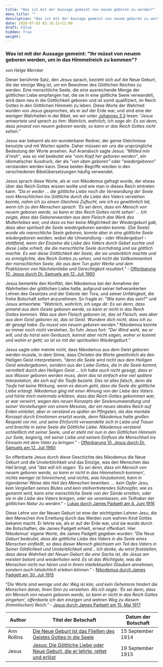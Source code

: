 ```yaml
---
title: "Was ist mit der Aussage gemeint von neuem geboren zu werden?"
menu_title: ""
description: "Was ist mit der Aussage gemeint von neuem geboren zu werden?"
date: 2020-07-03 02:18:11+11:00
draft: False
hidden: True
weight:
---
```

### Was ist mit der Aussage gemeint: "Ihr müsst von neuem geboren werden, um in das Himmelreich zu kommen"?

*von Helge Mercker*

Dieser berühmte Satz, den Jesus sprach, bezieht sich auf die Neue Geburt, die der einzige Weg ist, um ein Bewohner des Göttlichen Reiches zu werden. Eine menschliche Seele, die eine ausreichende Menge der göttlichen Liebe empfangen hat, die sie in eine göttliche Seele verwandelt, wird dann neu in die Göttlichkeit geboren und ist somit qualifiziert, im Reich Gottes in den Göttlichen Himmeln zu leben. Diese Worte der Wahrheit wurden von Jesus gesprochen, als er auf der Erde war, und sind eine der wenigen Wahrheiten in der Bibel, wo wir unter [Johannes 3,3](https://www.schlachterbibel.de/de/bibel/johannes/3/3?hl=1#hl) lesen: *"Jesus antwortete und sprach zu ihm: Wahrlich, wahrlich, ich sage dir: Es sei denn, dass jemand von neuem geboren werde, so kann er das Reich Gottes nicht sehen."*

Jesus war bekannt als ein wunderbarer Redner, der gerne Gleichnisse benutzte und mit Worten spielte. Daher müssen wir uns die ursprüngliche Bedeutung der Worte ansehen. Auf Aramäisch sagte Jesus: *"Mitiled min d'resh"*, was so viel bedeutet wie *"vom Kopf her geboren werden"*, ein idiomatischer Ausdruck, der als *"von oben geboren"* oder *"wiedergeboren"* verstanden werden kann. Diese beiden Begriffe werden in den verschiedenen Bibelübersetzungen häufig verwendet.

Jesus sprach diese Worte, als er von Nikodemus gefragt wurde, der etwas über das Reich Gottes wissen wollte und wie man in dieses Reich eintreten kann. *"Da er weder ... die göttliche Liebe noch die Verwandlung der Seele vom Menschlichen ins Göttliche durch die Liebe des Vaters verstehen konnte, nahm ich zu einem Gleichnis Zuflucht, wie ich es gewöhnlich tat, wenn ich zu den Menschen sprach: 'Es sei denn, dass ein Mensch von neuem geboren werde, so kann er das Reich Gottes nicht sehen' ...  Ich zeigte, dass das Geborenwerden aus dem Fleisch das Werk des Mutterleibes war, und dass es hier keine Möglichkeit der Wiedergeburt gab, dass aber spirituell die Seele wiedergeboren werden konnte. (Die Seele) wurde als menschliche Seele geboren, konnte aber in eine göttliche Seele wiedergeboren werden, wobei die Umwandlung - oder Wiedergeburt - stattfand, wenn der Einzelne die Liebe des Vaters durch Gebet suchte und diese Liebe erhielt, die die menschliche Seele durchdrang und sie göttlich machte. Es war diese Göttlichkeit der Seele, die sie unsterblich machte und es ermöglichte, das Reich Gottes zu sehen, und nicht die Vollkommenheit der menschlichen Seele, die aus dem Tun guter Werke und dem Praktizieren von Nächstenliebe und Gerechtigkeit resultiert."* - [Offenbarung 10, Jesus durch Dr. Samuels am 12. Juli 1960](/samuels-botschaften/erklaerungen-und-einsichten-in-das-neue-testament/offenbarung-10-jesus-und-nikodemus-12-juli-1960/)

Jesus bemerkte den Konflikt, den Nikodemus bei der Annahme der Wahrheiten der göttlichen Liebe hatte, aufgrund seiner tiefverankerten Lehren des Gesetzes und der Gebote der Tora, und seiner Unfähigkeit, die frohe Botschaft sofort anzunehmen. So fragte er: *"Wie kann das sein?"* und Jesus antwortete: *"Wahrlich, wahrlich, ich sage dir: Es sei denn, dass jemand aus dem Geiste geboren werde, so kann er nicht in das Reich Gottes kommen. Was aus dem Fleisch geboren ist, das ist Fleisch; was aber aus dem Geist geboren ist, das ist Geist. Wundere dich nicht, dass ich zu dir gesagt habe: Du musst von neuem geboren werden."* Nikodemus konnte es immer noch nicht verstehen. So fuhr Jesus fort: *"Der Wind weht, wo er will, und du hörst sein Geräusch, kannst aber nicht sagen, woher er kommt und wohin er geht; so ist es mit der spirituellen Wiedergeburt."*

Jesus sagte oder meinte nicht, dass Nikodemus aus dem Geist geboren werden musste, in dem Sinne, dass Christen die Worte gewöhnlich als den Heiligen Geist interpretieren, *"denn die Seele wird nicht aus dem Heiligen Geist wiedergeboren, sondern aus der Liebe Gottes, die in die Seele kommt, vermittelt durch den Heiligen Geist ... Ich habe auch nicht gesagt, dass er aus Wasser geboren werden muss, denn das ist einfach eine viel spätere Interpolation, die sich auf die Taufe bezieht. Das ist alles falsch, denn die Taufe hat keine Wirkung, wenn es darum geht, dass die Seele die göttliche Liebe erlangt. Nikodemus ging mit einer Ahnung von der Liebe des Vaters und hörte mich mehrmals erklären, dass das Reich Gottes gekommen war; er war verwirrt, wegen des neuen Konzepts der Seelenumwandlung und seiner Vorstellungen von einem Messias, der ein neues ideales Reich auf Erden einleitet, aber er verstand es später an Pfingsten, als das mentale Konzept durch Emotionen ersetzt wurde, denn Nikodemus hatte großen Respekt vor mir, und seine Ehrfurcht verwandelte sich in Liebe und Trauer und brachte in seine Seele die Göttliche Liebe. Nikodemus verstand schließlich mit seiner Seele, und er steht mir nun in den Göttlichen Himmeln zur Seite, begierig, mit seiner Liebe und seinem Einfluss die Menschheit ins Einssein mit dem Vater zu bringen."* - [Offenbarung 10, Jesus durch Dr. Samuels am 12. Juli 1960](/samuels-botschaften/erklaerungen-und-einsichten-in-das-neue-testament/offenbarung-10-jesus-und-nikodemus-12-juli-1960/)

So offenbarte Jesus durch diese Geschichte des Nikodemus die Neue Geburt und die Unsterblichkeit und das Einzige, was den Menschen das Heil bringt, und *"das will ich sagen: 'Es sei denn, dass ein Mensch von neuem geboren werde, so kann er nicht in das Himmelreich kommen', nichts weniger ist hinreichend, und nichts, was hinzukommt, kann in irgendeiner Weise das Heil des Menschen bewirken. ... kein Opfer Jesu, kein Vergießen seines Blutes und kein stellvertretendes Sühnopfer, wie es genannt wird, kann eine menschliche Seele von der Sünde erretten, oder sie in die Liebe des Vaters bringen, oder sie veranlassen, ein Teilhaber der göttlichen Natur zu werden."* - [Lukas durch James Padgett am 4. Juni 1916](/padgett-botschaften/padgett-botschaften-in-reihenfolge-des-datums/padgett-botschaften-1916/warum-der-tod-jesu-am-kreuz-die-welt-nicht-erloesen-kann-jep-lukas-4-juni-1916/)

Diese Lehre von der Neuen Geburt ist eine der wichtigsten Lehren Jesu, die den Menschen ihre Errettung durch das Werden zum wahren Kind Gottes bekannt macht. Er lehrte sie, als er auf der Erde war, und sie wurde durch die Botschaften, die James Padgett erhielt, erneut offenbart. Hier Nikodemus' eigene Worte, die James Padgett gegeben wurden: *"Die Neue Geburt bedeutet, dass die göttliche Liebe des Vaters in die Seele eines Menschen einfließt, so dass dieser Mensch gleichsam ein Teil des Vaters in Seiner Göttlichkeit und Unsterblichkeit wird... Ich denke, du wirst feststellen, dass diese Wahrheit der Neuen Geburt die eine Sache ist, die Jesus am meisten betont und wiederholen wird. Es ist das Wichtigste, was die Menschen nicht nur hören und in ihrem intellektuellen Glauben annehmen, sondern auch tatsächlich erleben können."* - [Nikodemus durch James Padgett am 30. Juli 1915](/padgett-botschaften/padgett-botschaften-in-reihenfolge-des-datums/padgett-botschaften-1915-januar-august/ueber-die-bedeutung-der-neuen-geburt-jep-nikodemus-30-juli-1915/)

*"Die Worte sind wenige und der Weg ist klar, und kein Geheimnis hindert die Menschen daran, ihren Sinn zu verstehen. Als ich sagte: 'Es sei denn, dass ein Mensch von neuem geboren werde, so kann er nicht in das Reich Gottes eingehen', offenbarte ich den einzigen und wahren Weg zu diesem (himmlischen) Reich."* - [Jesus durch James Padgett am 15. Mai 1917](/padgett-botschaften/padgett-botschaften-in-reihenfolge-des-datums/padgett-botschaften-1917/der-einzige-weg-zum-reich-gottes-in-den-goettlichen-himmeln-jep-jesus-15-mai-1917/)

**Author** | **Titel der Botschaft** | **Datum der Botschaft**
---|---|---
Ann Rollins | [Die Neue Geburt ist das Fließen des Geistes Gottes in die Seele ](/padgett-botschaften/padgett-botschaften-in-reihenfolge-des-datums/padgett-botschaften-1914/die-neue-geburt-ist-das-fliessen-des-geistes-gottes-in-die-seele-jep-ann-rollins-15-september-1914/) | 15 September 1914
Jesus | [Jesus: Die Göttliche Liebe oder Neue Geburt, die er lehrte, rettet und erlöst](/padgett-botschaften/padgett-botschaften-in-reihenfolge-des-datums/padgett-botschaften-1915-september-dezember/jesus-die-goettliche-liebe-oder-neue-geburt-die-er-lehrte-rettet-und-erloest-jep-jesus-19-september-1915/) | 19 September 1915
